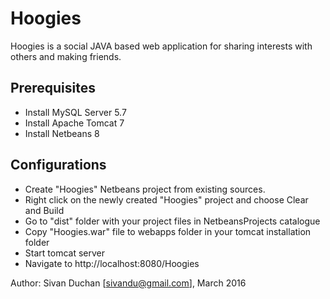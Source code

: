 # Hoogies

Hoogies is a social JAVA based web application for sharing interests with others and making friends.


## Prerequisites

- Install MySQL Server 5.7
- Install Apache Tomcat 7
- Install Netbeans 8

## Configurations

- Create "Hoogies" Netbeans project from existing sources.
- Right click on the newly created "Hoogies" project and choose Clear and Build
- Go to "dist" folder with your project files in NetbeansProjects catalogue
- Copy "Hoogies.war" file to webapps folder in your tomcat installation folder
- Start tomcat server
- Navigate to http://localhost:8080/Hoogies

Author: Sivan Duchan [sivandu@gmail.com], March 2016
